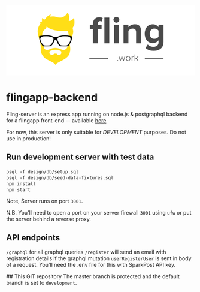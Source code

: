 <p align="center">
  <img src="full_title_compact@2x.png" />
</p>

# flingapp-backend

Fling-server is an express app running on node.js & postgraphql backend for a flingapp front-end -- available [here](https://github.com/ortonomy/flingapp-frontend)

For now, this server is only suitable for *DEVELOPMENT* purposes. Do not use in production!

## Run development server with test data 

````
psql -f design/db/setup.sql
psql -f design/db/seed-data-fixtures.sql
npm install
npm start
````

Note, Server runs on port ``3001``. 

N.B. You'll need to open a port on your server firewall ``3001`` using ``ufw`` or put the server behind a reverse proxy.

## API endpoints

``/graphql`` for all graphql queries
``/register`` will send an email with registration details if the graphql mutation ``userRegisterUser`` is sent in body of a request. You'll need the .env file for this with SparkPost API key.

## This GIT repository
The master branch is protected and the default branch is set to ``development``. 
